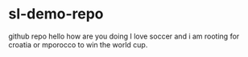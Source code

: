 # sl-demo-repo
github repo
hello how are you doing
I love soccer and i am rooting for croatia or mporocco to win the world cup.

